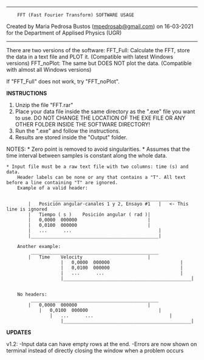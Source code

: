 **************************************************************************
        
		FFT (Fast Fourier Transform) SOFTWARE USAGE
		
		
Created by Maria Pedrosa Bustos (mpedrosab@gmail.com)
    on 16-03-2021 for the Department of Applised Physics (UGR)
	
**************************************************************************

There are two versions of the software:
	FFT_Full: Calculate the FFT, store the data in a text file and PLOT it. (Compatible with latest Windows versions) 
	FFT_noPlot: The same but DOES NOT plot the data. (Compatible with almost all Windows versions)
	
If "FFT_Full" does not work, try "FFT_noPlot".


**INSTRUCTIONS**

1. Unzip the file "FFT.rar"
2. Place your data file inside the same directory as the ".exe" file you want to use. 
	DO NOT CHANGE THE LOCATION OF THE EXE FILE OR ANY OTHER FOLDER INSIDE THE SOFTWARE DIRECTORY!
3. Run the ".exe" and follow the instructions.
4. Results are stored inside the "Output" folder.

NOTES:
    * Zero point is removed to avoid singularities.
    * Assumes that the time interval between samples is constant along the whole data.

	* Input file must be a raw text file with two columns: time (s) and data. 
		Header labels can be none or any that contains a "T". All text before a line containing "T" are ignored.
		Example of a valid header:
		
	                 _______________________________________________
			|   Posición angular-canales 1 y 2, Ensayo #1   |	<- This line is ignored
			|   Tiempo ( s )	Posición angular ( rad )|
			|   0,0000	000000                          |
			|   0,0100	000000                          |
			|   ...      ...                                |
			|_______________________________________________|	                                        
							
		Another example: 
			 _______________________________________________	
			|	Time	Velocity                        |	
                        |	0,0000	000000                          |
                        |	0,0100	000000                          |
                        |	...      ...                            |
                        |_______________________________________________|


		No headers:
			 _______________________________________________
			|	0,0000	000000                          |
		        |	0,0100	000000                          |
	                |	...      ...                            |
                        |_______________________________________________|
						
						
**UPDATES**

v1.2:
	-Input data can have empty rows at the end.
	-Errors are now shown on terminal instead of directly closing the window when a problem occurs
	

